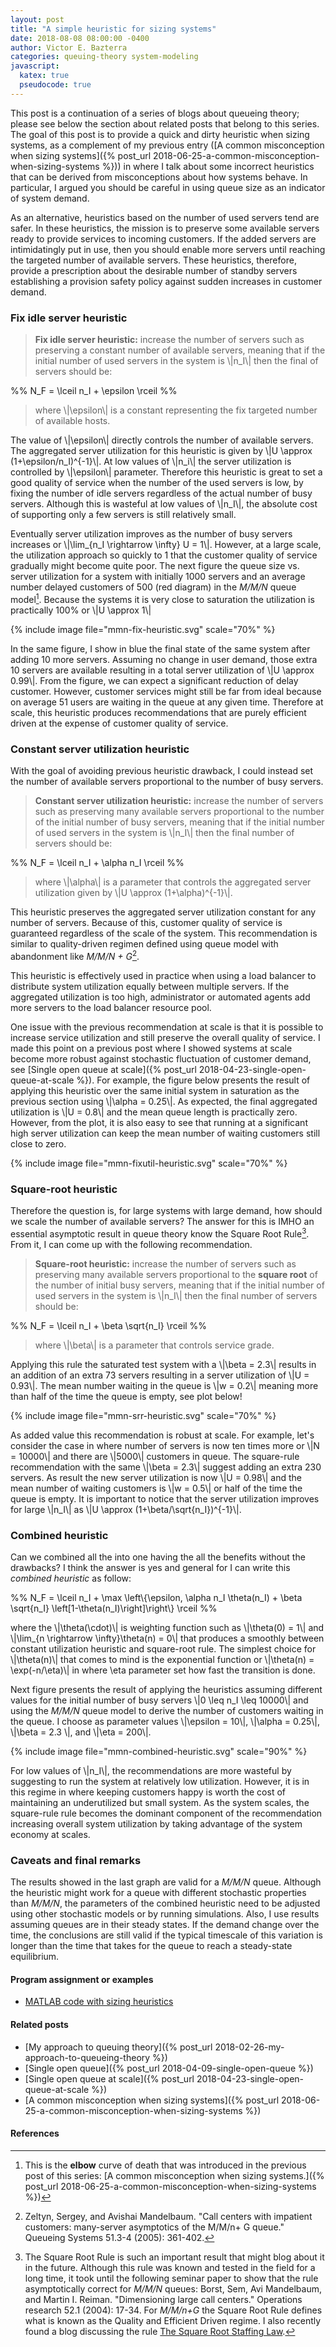 ```yaml
---
layout: post
title: "A simple heuristic for sizing systems"
date: 2018-08-08 08:00:00 -0400
author: Victor E. Bazterra
categories: queuing-theory system-modeling
javascript:
  katex: true
  pseudocode: true  
---
```


This post is a continuation of a series of blogs about queueing theory; please see below the section about related posts that belong to this series. The goal of this post is to provide a quick and dirty heuristic when sizing systems, as a complement of my previous entry ([A common misconception when sizing systems]({% post_url 2018-06-25-a-common-misconception-when-sizing-systems %})) in where I talk about some incorrect heuristics that can be derived from misconceptions about how systems behave. In particular, I argued you should be careful in using queue size as an indicator of system demand.

As an alternative, heuristics based on the number of used servers tend are safer. In these heuristics, the mission is to preserve some available servers ready to provide services to incoming customers. If the added servers are intimidatingly put in use, then you should enable more servers until reaching the targeted number of available servers. These heuristics, therefore, provide a prescription about the desirable number of standby servers establishing a provision safety policy against sudden increases in customer demand.

### Fix idle server heuristic

> **Fix idle server heuristic:** increase the number of servers such as preserving a constant number of available servers, meaning that if the initial number of used servers in the system is \\|n_I\\| then the final of servers should be:

<p>%%
N_F = \lceil n_I + \epsilon \rceil
%%</p>

> where \\|\epsilon\\| is a constant representing the fix targeted number of available hosts.

The value of \\|\epsilon\\| directly controls the number of available servers. The aggregated server utilization for this heuristic is given by \\|U \approx (1+\epsilon/n_I)^{-1}\\|. At low values of \\|n_i\\| the server utilization is controlled by \\|\epsilon\\| parameter. Therefore this heuristic is great to set a good quality of service when the number of the used servers is low, by fixing the number of idle servers regardless of the actual number of busy servers. Although this is wasteful at low values of \\|n_I\\|, the absolute cost of supporting only a few servers is still relatively small.

Eventually server utilization improves as the number of busy servers increases or \\|\lim_{n_I \rightarrow \infty} U = 1\\|. However, at a large scale, the utilization approach so quickly to 1 that the customer quality of service gradually might become quite poor. The next figure the queue size vs. server utilization for a system with initially 1000 servers and an average number delayed customers of 500 (red diagram) in the *M/M/N* queue model[^1]. Because the systems it is very close to saturation the utilization is practically 100% or \\|U \approx 1\\|

{% include image file="mmn-fix-heuristic.svg" scale="70%" %}

In the same figure, I show in blue the final state of the same system after adding 10 more servers. Assuming no change in user demand, those extra 10 servers are available resulting in a total server utilization of \\|U \approx 0.99\\|. From the figure, we can expect a significant reduction of delay customer. However, customer services might still be far from ideal because on average 51 users are waiting in the queue at any given time. Therefore at scale, this heuristic produces recommendations that are purely efficient driven at the expense of customer quality of service.

### Constant server utilization heuristic

With the goal of avoiding previous heuristic drawback, I could instead set the number of available servers proportional to the number of busy servers.

> **Constant server utilization heuristic:** increase the number of servers such as preserving many available servers proportional to the number of the initial number of busy servers, meaning that if the initial number of used servers in the system is \\|n_I\\| then the final number of servers should be:

<p>%%
N_F = \lceil n_I + \alpha n_I \rceil
%%</p>

> where \\|\alpha\\| is a parameter that controls the aggregated server utilization given by \\|U \approx (1+\alpha)^{-1}\\|.

This heuristic preserves the aggregated server utilization constant for any number of servers. Because of this, customer quality of service is guaranteed regardless of the scale of the system. This recommendation is similar to quality-driven regimen defined using queue model with abandonment like *M/M/N + G*[^2].

This heuristic is effectively used in practice when using a load balancer to distribute system utilization equally between multiple servers. If the aggregated utilization is too high, administrator or automated agents add more servers to the load balancer resource pool.

One issue with the previous recommendation at scale is that it is possible to increase service utilization and still preserve the overall quality of service. I made this point on a previous post where I showed systems at scale become more robust against stochastic fluctuation of customer demand, see [Single open queue at scale]({% post_url 2018-04-23-single-open-queue-at-scale %}). For example, the figure below presents the result of applying this heuristic over the same initial system in saturation as the previous section using \\|\alpha = 0.25\\|. As expected, the final aggregated utilization is \\|U = 0.8\\| and the mean queue length is practically zero. However, from the plot, it is also easy to see that running at a significant high server utilization can keep the mean number of waiting customers still close to zero.

{% include image file="mmn-fixutil-heuristic.svg" scale="70%" %}

### Square-root heuristic

Therefore the question is, for large systems with large demand, how should we scale the number of available servers? The answer for this is IMHO an essential asymptotic result in queue theory know the Square Root Rule[^3]. From it, I can come up with the following recommendation.

> **Square-root heuristic:** increase the number of servers such as preserving many available servers proportional to the **square root** of the number of initial busy servers, meaning that if the initial number of used servers in the system is \\|n_I\\| then the final number of servers should be:

<p>%%
N_F = \lceil n_I + \beta \sqrt{n_I} \rceil
%%</p>

> where \\|\beta\\| is a parameter that controls service grade.

Applying this rule the saturated test system with a \\|\beta = 2.3\\| results in an addition of an extra 73 servers resulting in a server utilization of \\|U = 0.93\\|. The mean number waiting in the queue is \\|w = 0.2\\| meaning more than half of the time the queue is empty, see plot below!

{% include image file="mmn-srr-heuristic.svg" scale="70%" %}

As added value this recommendation is robust at scale. For example, let's consider the case in where number of servers is now ten times more or \\|N = 10000\\| and there are \\|5000\\| customers in queue. The square-rule recommendation with the same \\|\beta = 2.3\\| suggest adding an extra 230 servers. As result the new server utilization is now \\|U = 0.98\\| and the mean number of waiting customers is \\|w = 0.5\\| or half of the time the queue is empty. It is important to notice that the server utilization improves for large \\|n_I\\| as \\|U \approx (1+\beta/\sqrt{n_I})^{-1}\\|.

### Combined heuristic

Can we combined all the into one having the all the benefits without the drawbacks? I think the answer is yes and general for I can write this *combined heuristic* as follow:

<p>%%
N_F = \lceil n_I + \max \left\{\epsilon, \alpha n_I \theta(n_I) + \beta \sqrt{n_I} \left[1-\theta(n_I)\right]\right\} \rceil
%%</p>

where the \\|\theta(\cdot)\\| is weighting function such as \\|\theta(0) = 1\\| and \\|\lim_{n \rightarrow \infty}\theta(n) = 0\\| that produces a smoothly between constant utilization heuristic and square-root rule. The simplest choice for \\|\theta(n)\\| that comes to mind is the exponential function or \\|\theta(n) = \exp(-n/\eta)\\| in where \eta parameter set how fast the transition is done.

Next figure presents the result of applying the heuristics assuming different values for the initial number of busy servers \\|0 \leq n_I \leq 10000\\| and using the *M/M/N* queue model to derive the number of customers waiting in the queue. I choose as parameter values \\|\epsilon = 10\\|, \\|\alpha = 0.25\\|, \\|\beta = 2.3 \\|, and \\|\eta = 200\\|.

{% include image file="mmn-combined-heuristic.svg" scale="90%" %}

For low values of \\|n_I\\|, the recommendations are more wasteful by suggesting to run the system at relatively low utilization. However, it is in this regime in where keeping customers happy is worth the cost of maintaining an underutilized but small system. As the system scales, the square-rule rule becomes the dominant component of the recommendation increasing overall system utilization by taking advantage of the system economy at scales.

### Caveats and final remarks

The results showed in the last graph are valid for a *M/M/N* queue. Although the heuristic might work for a queue with different stochastic properties than *M/M/N*, the parameters of the combined heuristic need to be adjusted using other stochastic models or by running simulations. Also, I use results assuming queues are in their steady states. If the demand change over the time, the conclusions are still valid if the typical timescale of this variation is longer than the time that takes for the queue to reach a steady-state equilibrium.

#### Program assignment or examples

* [MATLAB code with sizing heuristics](https://github.com/baites/examples/tree/master/analyses/queueing/sizing)

#### Related posts

* [My approach to queuing theory]({% post_url 2018-02-26-my-approach-to-queueing-theory %})
* [Single open queue]({% post_url 2018-04-09-single-open-queue %})
* [Single open queue at scale]({% post_url 2018-04-23-single-open-queue-at-scale %})
* [A common misconception when sizing systems]({% post_url 2018-06-25-a-common-misconception-when-sizing-systems %})

#### References

[^1]: This is the **elbow** curve of death that was introduced in the previous post of this series: [A common misconception when sizing systems.]({% post_url 2018-06-25-a-common-misconception-when-sizing-systems %})
[^2]: Zeltyn, Sergey, and Avishai Mandelbaum. "Call centers with impatient customers: many-server asymptotics of the M/M/n+ G queue." Queueing Systems 51.3-4 (2005): 361-402.
[^3]: The Square Root Rule is such an important result that might blog about it in the future. Although this rule was known and tested in the field for a long time, it took until the following seminar paper to show that the rule asymptotically correct for *M/M/N* queues: Borst, Sem, Avi Mandelbaum, and Martin I. Reiman. "Dimensioning large call centers." Operations research 52.1 (2004): 17-34. For *M/M/n+G* the Square Root Rule defines what is known as the Quality and Efficient Driven regime[^2]. I also recently found a blog discussing the rule [The Square Root Staffing Law](https://www.xaprb.com/blog/square-root-staffing-law/).
